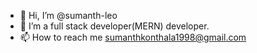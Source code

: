 - 👋 Hi, I’m @sumanth-leo
- 👀 I’m a full stack developer(MERN) developer.
- 📫 How to reach me sumanthkonthala1998@gmail.com

<!---
sumanthleo/sumanthleo is a ✨ special ✨ repository because its `README.md` (this file) appears on your GitHub profile.
You can click the Preview link to take a look at your changes.
--->
